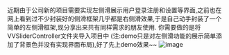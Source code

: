  近期由于公司新的项目需要实现左侧滑展示用户登录注册和设置等界面,之前也在网上看到过不少封装好的侧滑框架几乎都是右侧滑效果,于是自己动手封装了一个简单的左侧滑框架,现分享出来共有同样需求的朋友使用.
 你需要做的是将VVSliderController文件夹导入项目中 (注:demo只是对左侧滑功能的展示简单添加了背景色并没有实现界面布局),好了先上demo效果~~
 ![image](https://github.com/Will-whp/CeHua-Demo/blob/master/侧滑%20下午2.51.20.gif)
